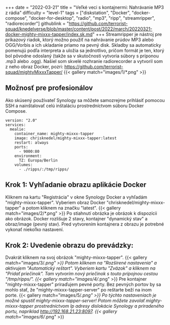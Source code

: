 +++
date = "2022-03-21"
title = "Veľké veci s kontajnermi: Nahrávanie MP3 z rádia"
difficulty = "level-1"
tags = ["diskstation", "Docker", "docker-compose", "docker-for-desktop", "radio", "mp3", "ripp", "streamripper", "radiorecorder"]
githublink = "https://github.com/terrorist-squad/knedelverse/blob/master/content/post/2022/march/20220321-docker-mighty-mixxx-tapper/index.sk.md"
+++
Streamripper je nástroj pre príkazový riadok, ktorý možno použiť na nahrávanie prúdov MP3 alebo OGG/Vorbis a ich ukladanie priamo na pevný disk. Skladby sa automaticky pomenujú podľa interpreta a uložia sa jednotlivo, pričom formát je ten, ktorý bol pôvodne odoslaný (takže sa v skutočnosti vytvoria súbory s príponou .mp3 alebo .ogg). Našiel som skvelé rozhranie radiorecorder a vytvoril som z neho obraz Docker, pozri: https://github.com/terrorist-squad/mightyMixxxTapper/
{{< gallery match="images/1/*.png" >}}

## Možnosť pre profesionálov
Ako skúsený používateľ Synology sa môžete samozrejme prihlásiť pomocou SSH a nainštalovať celú inštaláciu prostredníctvom súboru Docker Compose.
```
version: "2.0"
services:
  mealie:
    container_name: mighty-mixxx-tapper
    image: chrisknedel/mighty-mixxx-tapper:latest
    restart: always
    ports:
      - 9000:80
    environment:
      TZ: Europa/Berlin
    volumes:
      - ./ripps/:/tmp/ripps/

```

## Krok 1: Vyhľadanie obrazu aplikácie Docker
Kliknem na kartu "Registrácia" v okne Synology Docker a vyhľadám "mighty-mixxx-tapper". Vyberiem obraz Docker "chrisknedel/mighty-mixxx-tapper" a potom kliknem na značku "latest".
{{< gallery match="images/2/*.png" >}}
Po stiahnutí obrázka je obrázok k dispozícii ako obrázok. Docker rozlišuje 2 stavy, kontajner "dynamický stav" a obraz/image (pevný stav). Pred vytvorením kontajnera z obrazu je potrebné vykonať niekoľko nastavení.
## Krok 2: Uvedenie obrazu do prevádzky:
Dvakrát kliknem na svoj obrázok "mighty-mixxx-tapper".
{{< gallery match="images/3/*.png" >}}
Potom kliknem na "Rozšírené nastavenia" a aktivujem "Automatický reštart". Vyberiem kartu "Zväzok" a kliknem na "Pridať priečinok". Tam vytvorím nový priečinok s touto prípojnou cestou "/tmp/ripps/".
{{< gallery match="images/4/*.png" >}}
Pre kontajner "mighty-mixxx-tapper" priraďujem pevné porty. Bez pevných portov by sa mohlo stať, že "mighty-mixxx-tapper-server" po reštarte beží na inom porte.
{{< gallery match="images/5/*.png" >}}
Po týchto nastaveniach je možné spustiť mighty-mixxx-tapper-server! Potom môžete zavolať mighty-mixxx-tapper prostredníctvom Ip adresy dislokácie Synology a priradeného portu, napríklad http://192.168.21.23:8097.
{{< gallery match="images/6/*.png" >}}
